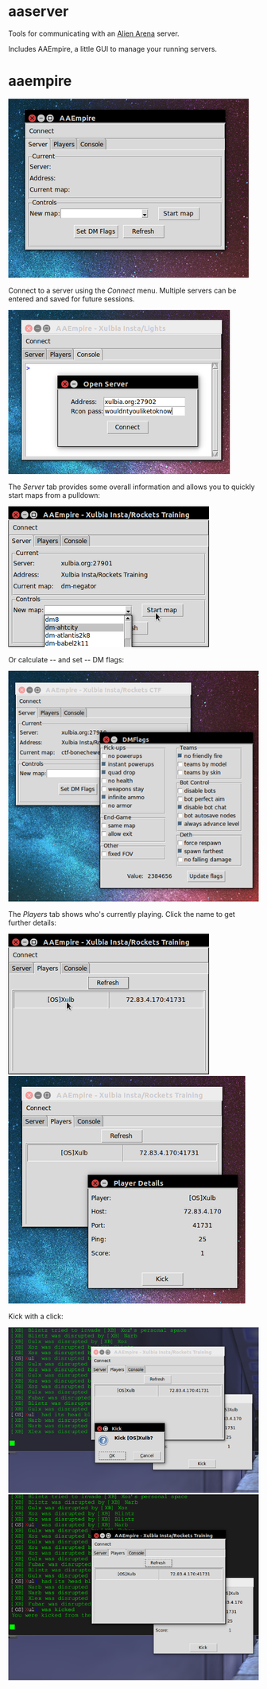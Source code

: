 aaserver
========
Tools for communicating with an [Alien Arena](http://red.planetarena.org) server.

Includes AAEmpire, a little GUI to manage your running servers.

aaempire
========

![main window](doc/mainwindow.png)

Connect to a server using the *Connect* menu. Multiple servers can be entered and saved for future sessions.

![open server](doc/open-server.png)

The *Server* tab provides some overall information and allows you to quickly start maps from a pulldown:

![start map select](doc/startmap.png)

Or calculate -- and set -- DM flags:

![dmflags window](doc/dmflags.png)

The *Players* tab shows who's currently playing. Click the name to get further details:

![players tab](doc/playertab.png)
![player detail](doc/player-details.png)

Kick with a click:

![kick-xulb-before](doc/kick-xulb-before.png) ![kick xulb after](doc/kick-xulb-after.png)
